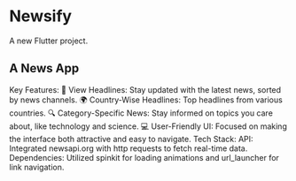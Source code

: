 # Newsify

A new Flutter project.

##  A News App

Key Features:
🌟 View Headlines: Stay updated with the latest news, sorted by news channels.
🌍 Country-Wise Headlines: Top headlines from various countries.
🔍 Category-Specific News: Stay informed on topics you care about, like technology and science.
💻 User-Friendly UI: Focused on making the interface both attractive and easy to navigate.
Tech Stack:
API: Integrated newsapi.org
 with http requests to fetch real-time data.
Dependencies: Utilized spinkit for loading animations and url_launcher for link navigation.
